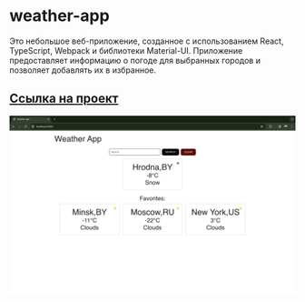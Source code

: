 # weather-app

Это небольшое веб-приложение, созданное с использованием React, TypeScript, Webpack и библиотеки Material-UI. Приложение предоставляет информацию о погоде для выбранных городов и позволяет добавлять их в избранное.

## **[Ссылка на проект](https://khodosevich.github.io/weather-app/)**


![mockup](./assets/mockup2.png)